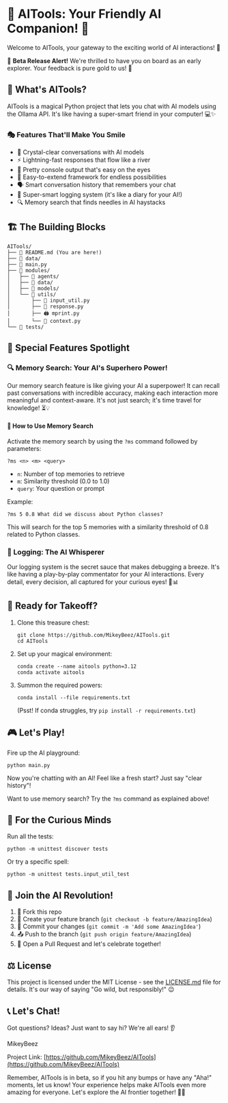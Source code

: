 # 🧠 AITools: Your Friendly AI Companion! 🤖

Welcome to AITools, your gateway to the exciting world of AI interactions! 🌟

🚀 **Beta Release Alert!** We're thrilled to have you on board as an early explorer. Your feedback is pure gold to us! 💎

## 🌈 What's AITools?

AITools is a magical Python project that lets you chat with AI models using the Ollama API. It's like having a super-smart friend in your computer! 💻✨

### 🎭 Features That'll Make You Smile

- 🔮 Crystal-clear conversations with AI models
- ⚡ Lightning-fast responses that flow like a river
- 🎨 Pretty console output that's easy on the eyes
- 🧩 Easy-to-extend framework for endless possibilities
- 🗣️ Smart conversation history that remembers your chat
- 📝 Super-smart logging system (it's like a diary for your AI!)
- 🔍 Memory search that finds needles in AI haystacks

## 🏗️ The Building Blocks

```
AITools/
├── 📘 README.md (You are here!)
├── 📂 data/
├── 🚀 main.py
├── 📂 modules/
│   ├── 📂 agents/
│   ├── 📂 data/
│   ├── 📂 models/
│   └── 📂 utils/
│       ├── 🎤 input_util.py
│       ├── 💬 response.py
│       ├── 🖨️ mprint.py
│       └── 🧠 context.py
└── 🧪 tests/
```

## 🌟 Special Features Spotlight

### 🔍 Memory Search: Your AI's Superhero Power!
Our memory search feature is like giving your AI a superpower! It can recall past conversations with incredible accuracy, making each interaction more meaningful and context-aware. It's not just search; it's time travel for knowledge! ⏳💡

#### 🔮 How to Use Memory Search
Activate the memory search by using the `?ms` command followed by parameters:
```
?ms <n> <m> <query>
```
- `n`: Number of top memories to retrieve
- `m`: Similarity threshold (0.0 to 1.0)
- `query`: Your question or prompt

Example:
```
?ms 5 0.8 What did we discuss about Python classes?
```
This will search for the top 5 memories with a similarity threshold of 0.8 related to Python classes.

### 📝 Logging: The AI Whisperer
Our logging system is the secret sauce that makes debugging a breeze. It's like having a play-by-play commentator for your AI interactions. Every detail, every decision, all captured for your curious eyes! 👀📊

## 🚀 Ready for Takeoff?

1. Clone this treasure chest:
   ```
   git clone https://github.com/MikeyBeez/AITools.git
   cd AITools
   ```

2. Set up your magical environment:
   ```
   conda create --name aitools python=3.12
   conda activate aitools
   ```

3. Summon the required powers:
   ```
   conda install --file requirements.txt
   ```
   (Psst! If conda struggles, try `pip install -r requirements.txt`)

## 🎮 Let's Play!

Fire up the AI playground:
```
python main.py
```

Now you're chatting with an AI! Feel like a fresh start? Just say "clear history"!

Want to use memory search? Try the `?ms` command as explained above!

## 🧪 For the Curious Minds

Run all the tests:
```
python -m unittest discover tests
```

Or try a specific spell:
```
python -m unittest tests.input_util_test
```

## 🤝 Join the AI Revolution!

1. 🍴 Fork this repo
2. 🌿 Create your feature branch (`git checkout -b feature/AmazingIdea`)
3. 💾 Commit your changes (`git commit -m 'Add some AmazingIdea'`)
4. 📤 Push to the branch (`git push origin feature/AmazingIdea`)
5. 🎉 Open a Pull Request and let's celebrate together!

## ⚖️ License

This project is licensed under the MIT License - see the [LICENSE.md](LICENSE.md) file for details. It's our way of saying "Go wild, but responsibly!" 😉

## 📞 Let's Chat!

Got questions? Ideas? Just want to say hi? We're all ears! 👂

MikeyBeez

Project Link: [https://github.com/MikeyBeez/AITools](https://github.com/MikeyBeez/AITools)

Remember, AITools is in beta, so if you hit any bumps or have any "Aha!" moments, let us know! Your experience helps make AITools even more amazing for everyone. Let's explore the AI frontier together! 🚀🌠

